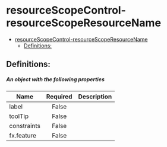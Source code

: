 <a name="resourcescopecontrol-resourcescoperesourcename"></a>
# resourceScopeControl-resourceScopeResourceName
* [resourceScopeControl-resourceScopeResourceName](#resourcescopecontrol-resourcescoperesourcename)
    * [Definitions:](#resourcescopecontrol-resourcescoperesourcename-definitions)

<a name="resourcescopecontrol-resourcescoperesourcename-definitions"></a>
## Definitions:
<a name="resourcescopecontrol-resourcescoperesourcename-definitions-an-object-with-the-following-properties"></a>
##### An object with the following properties
| Name | Required | Description
| ---|:--:|:--:|
|label|False|
|toolTip|False|
|constraints|False|
|fx.feature|False|
